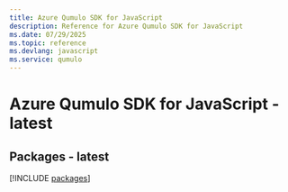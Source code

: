 ```yaml
---
title: Azure Qumulo SDK for JavaScript
description: Reference for Azure Qumulo SDK for JavaScript
ms.date: 07/29/2025
ms.topic: reference
ms.devlang: javascript
ms.service: qumulo
---
```

# Azure Qumulo SDK for JavaScript - latest
## Packages - latest
[!INCLUDE [packages](qumulo-index.md)]